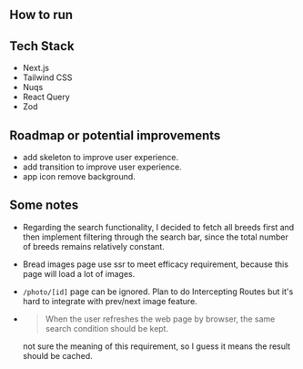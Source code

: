 ## How to run

## Tech Stack

- Next.js
- Tailwind CSS
- Nuqs
- React Query
- Zod

## Roadmap or potential improvements

- add skeleton to improve user experience.
- add transition to improve user experience.
- app icon remove background.

## Some notes

- Regarding the search functionality, I decided to fetch all breeds first and then implement filtering through the search bar, since the total number of breeds remains relatively constant.

- Bread images page use ssr to meet efficacy requirement, because this page will load a lot of images.

- `/photo/[id]` page can be ignored. Plan to do Intercepting Routes but it's hard to integrate with prev/next image feature.

- > When the user refreshes the web page by browser, the same search condition should be kept.

  not sure the meaning of this requirement, so I guess it means the result should be cached.
